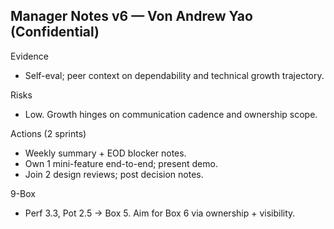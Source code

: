 ## Manager Notes v6 — Von Andrew Yao (Confidential)

Evidence
- Self-eval; peer context on dependability and technical growth trajectory.

Risks
- Low. Growth hinges on communication cadence and ownership scope.

Actions (2 sprints)
- Weekly summary + EOD blocker notes.
- Own 1 mini-feature end-to-end; present demo.
- Join 2 design reviews; post decision notes.

9-Box
- Perf 3.3, Pot 2.5 → Box 5. Aim for Box 6 via ownership + visibility.


